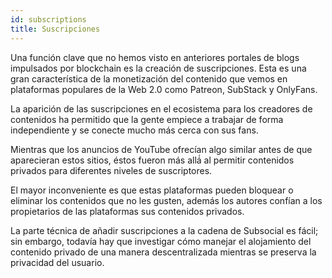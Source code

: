 ```yaml
---
id: subscriptions
title: Suscripciones
---
```


Una función clave que no hemos visto en anteriores portales de blogs impulsados por blockchain es la creación de suscripciones. Esta es una gran característica de la monetización del contenido que vemos en plataformas populares de la Web 2.0 como Patreon, SubStack y OnlyFans.

La aparición de las suscripciones en el ecosistema para los creadores de contenidos ha permitido que la gente empiece a trabajar de forma independiente y se conecte mucho más cerca con sus fans.

Mientras que los anuncios de YouTube ofrecían algo similar antes de que aparecieran estos sitios, éstos fueron más allá́ al permitir contenidos privados para diferentes niveles de suscriptores.

El mayor inconveniente es que estas plataformas pueden bloquear o eliminar los contenidos que no les gusten, además los autores confían a los propietarios de las plataformas sus contenidos privados.

La parte técnica de añadir suscripciones a la cadena de Subsocial es fácil; sin embargo, todavía hay que investigar cómo manejar el alojamiento del contenido privado de una manera descentralizada mientras se preserva la privacidad del usuario.